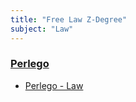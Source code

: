 ```yaml
---
title: "Free Law Z-Degree"
subject: "Law"
---
```


### [Perlego](https://holmschool.github.io/perlego-available/)
* [Perlego - Law](https://www.perlego.com/browse/law)
